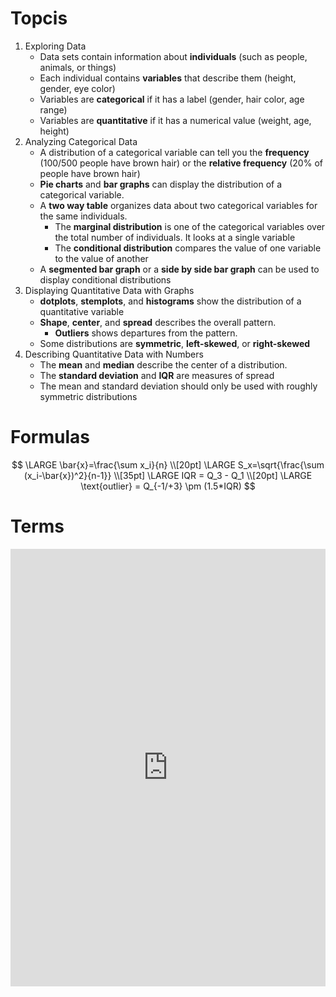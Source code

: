 # Topcis
1. Exploring Data
    * Data sets contain information about **individuals** (such as people, animals, or things)
    * Each individual contains **variables** that describe them (height, gender, eye color)
    * Variables are **categorical** if it has a label (gender, hair color, age range)
    * Variables are **quantitative** if it has a numerical value (weight, age, height)
2. Analyzing Categorical Data
    * A distribution of a categorical variable can tell you the **frequency** (100/500 people have brown hair) or the **relative frequency** (20% of people have brown hair)
    * **Pie charts** and **bar graphs** can display the distribution of a categorical variable.
    * A **two way table** organizes data about two categorical variables for the same individuals.
        * The **marginal distribution** is one of the categorical variables over the total number of individuals. It looks at a single variable
        * The **conditional distribution** compares the value of one variable to the value of another
    * A **segmented bar graph** or a **side by side bar graph** can be used to display conditional distributions
3. Displaying Quantitative Data with Graphs
    * **dotplots**, **stemplots**, and **histograms** show the distribution of a quantitative variable
    * **Shape**, **center**, and **spread** describes the overall pattern.
        * **Outliers** shows departures from the pattern.
    * Some distributions are **symmetric**, **left-skewed**, or **right-skewed**
4. Describing Quantitative Data with Numbers
    * The **mean** and **median** describe the center of a distribution.
    * The **standard deviation** and **IQR** are measures of spread
    * The mean and standard deviation should only be used with roughly symmetric distributions 
# Formulas

$$
\LARGE
\bar{x}=\frac{\sum x_i}{n}
\\[20pt]
\LARGE
S_x=\sqrt{\frac{\sum (x_i-\bar{x})^2}{n-1}}
\\[35pt]
\LARGE
IQR = Q_3 - Q_1
\\[20pt]
\LARGE
\text{outlier} = Q_{-1/+3} \pm (1.5*IQR)
$$

# Terms
<iframe src="https://quizlet.com/310824648/flashcards/embed" height="700" width="100%" style="border:0"></iframe>